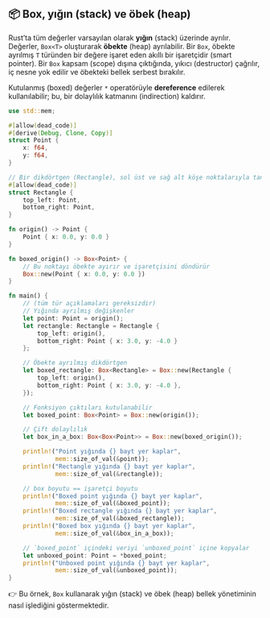 ## 📦 Box, yığın (stack) ve öbek (heap)

Rust’ta tüm değerler varsayılan olarak **yığın** (stack) üzerinde ayrılır. Değerler, `Box<T>` oluşturarak **öbekte** (heap) ayrılabilir. Bir `Box`, öbekte ayrılmış `T` türünden bir değere işaret eden akıllı bir işaretçidir (smart pointer). Bir `Box` kapsam (scope) dışına çıktığında, yıkıcı (destructor) çağrılır, iç nesne yok edilir ve öbekteki bellek serbest bırakılır.

Kutulanmış (boxed) değerler `*` operatörüyle **dereference** edilerek kullanılabilir; bu, bir dolaylılık katmanını (indirection) kaldırır.

```rust
use std::mem;

#[allow(dead_code)]
#[derive(Debug, Clone, Copy)]
struct Point {
    x: f64,
    y: f64,
}

// Bir dikdörtgen (Rectangle), sol üst ve sağ alt köşe noktalarıyla tanımlanabilir
#[allow(dead_code)]
struct Rectangle {
    top_left: Point,
    bottom_right: Point,
}

fn origin() -> Point {
    Point { x: 0.0, y: 0.0 }
}

fn boxed_origin() -> Box<Point> {
    // Bu noktayı öbekte ayırır ve işaretçisini döndürür
    Box::new(Point { x: 0.0, y: 0.0 })
}

fn main() {
    // (tüm tür açıklamaları gereksizdir)
    // Yığında ayrılmış değişkenler
    let point: Point = origin();
    let rectangle: Rectangle = Rectangle {
        top_left: origin(),
        bottom_right: Point { x: 3.0, y: -4.0 }
    };

    // Öbekte ayrılmış dikdörtgen
    let boxed_rectangle: Box<Rectangle> = Box::new(Rectangle {
        top_left: origin(),
        bottom_right: Point { x: 3.0, y: -4.0 },
    });

    // Fonksiyon çıktıları kutulanabilir
    let boxed_point: Box<Point> = Box::new(origin());

    // Çift dolaylılık
    let box_in_a_box: Box<Box<Point>> = Box::new(boxed_origin());

    println!("Point yığında {} bayt yer kaplar",
             mem::size_of_val(&point));
    println!("Rectangle yığında {} bayt yer kaplar",
             mem::size_of_val(&rectangle));

    // box boyutu == işaretçi boyutu
    println!("Boxed point yığında {} bayt yer kaplar",
             mem::size_of_val(&boxed_point));
    println!("Boxed rectangle yığında {} bayt yer kaplar",
             mem::size_of_val(&boxed_rectangle));
    println!("Boxed box yığında {} bayt yer kaplar",
             mem::size_of_val(&box_in_a_box));

    // `boxed_point` içindeki veriyi `unboxed_point` içine kopyalar
    let unboxed_point: Point = *boxed_point;
    println!("Unboxed point yığında {} bayt yer kaplar",
             mem::size_of_val(&unboxed_point));
}
```

👉 Bu örnek, `Box` kullanarak yığın (stack) ve öbek (heap) bellek yönetiminin nasıl işlediğini göstermektedir.
